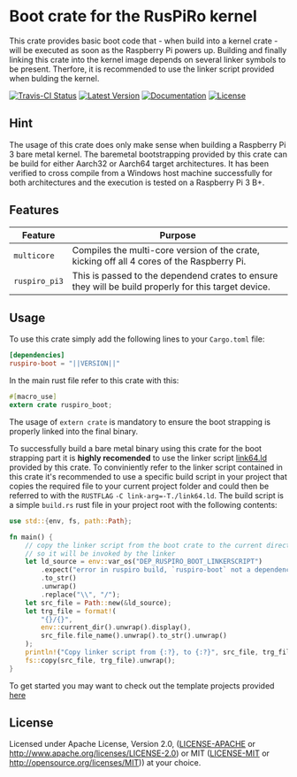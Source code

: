 # Boot crate for the RusPiRo kernel

This crate provides basic boot code that - when build into a kernel crate - will be executed as soon as the Raspberry Pi powers up. Building and finally linking this crate into the kernel image depends on several linker symbols to be present. Therfore, it is recommended to use the linker script provided when bulding the kernel.

[![Travis-CI Status](https://api.travis-ci.com/RusPiRo/ruspiro-boot.svg?branch=release)](https://travis-ci.com/RusPiRo/ruspiro-boot)
[![Latest Version](https://img.shields.io/crates/v/ruspiro-boot.svg)](https://crates.io/crates/ruspiro-boot)
[![Documentation](https://docs.rs/ruspiro-boot/badge.svg)](https://docs.rs/ruspiro-boot)
[![License](https://img.shields.io/crates/l/ruspiro-boot.svg)](https://github.com/RusPiRo/ruspiro-boot#license)

## Hint

The usage of this crate does only make sense when building a Raspberry Pi 3 bare metal kernel. The 
baremetal bootstrapping provided by this crate can be build for either Aarch32 or Aarch64 target
architectures. It has been verified to cross compile from a Windows host machine successfully for
both architectures and the execution is tested on a Raspberry Pi 3 B+.

## Features

Feature          | Purpose
-----------------|--------------------------
`multicore`      | Compiles the multi-core version of the crate, kicking off all 4 cores of the Raspberry Pi.
`ruspiro_pi3`    | This is passed to the dependend crates to ensure they will be build properly for this target device.

## Usage

To use this crate simply add the following lines to your ``Cargo.toml`` file:

```toml
[dependencies]
ruspiro-boot = "||VERSION||"
```

In the main rust file refer to this crate with this:

```rust
#[macro_use]
extern crate ruspiro_boot;
```

The usage of `extern crate` is mandatory to ensure the boot strapping is properly linked into the
final binary.

To successfully build a bare metal binary using this crate for the boot strapping part it is **highly recomended** to use the linker script [link64.ld](link64.ld) provided by this crate. To conviniently refer to the linker script contained in this crate it's recommended to use a specific build script in your project that copies the required file to your current project folder and could then be referred to with the ``RUSTFLAG`` ``-C link-arg=-T./link64.ld``.
The build script is a simple ``build.rs`` rust file in your project root with the following contents:

```rust
use std::{env, fs, path::Path};

fn main() {
    // copy the linker script from the boot crate to the current directory
    // so it will be invoked by the linker
    let ld_source = env::var_os("DEP_RUSPIRO_BOOT_LINKERSCRIPT")
        .expect("error in ruspiro build, `ruspiro-boot` not a dependency?")
        .to_str()
        .unwrap()
        .replace("\\", "/");
    let src_file = Path::new(&ld_source);
    let trg_file = format!(
        "{}/{}",
        env::current_dir().unwrap().display(),
        src_file.file_name().unwrap().to_str().unwrap()
    );
    println!("Copy linker script from {:?}, to {:?}", src_file, trg_file);
    fs::copy(src_file, trg_file).unwrap();
}
```

To get started you may want to check out the template projects provided [here](https://www.github.com/RusPiRo/ruspiro_templates)

## License

Licensed under Apache License, Version 2.0, ([LICENSE-APACHE](LICENSE-APACHE) or http://www.apache.org/licenses/LICENSE-2.0) or MIT ([LICENSE-MIT](LICENSE-MIT) or http://opensource.org/licenses/MIT)) at your choice.
